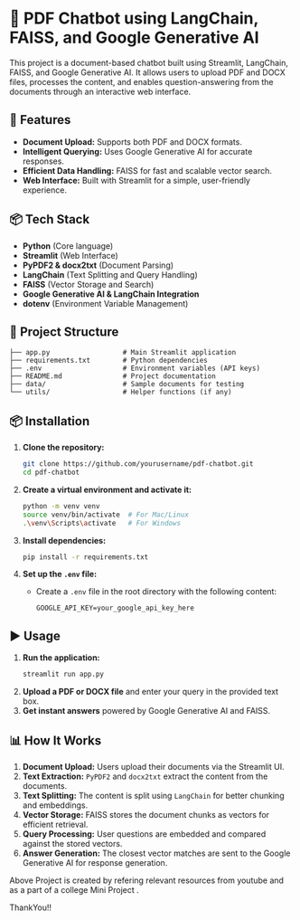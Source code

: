 # 📄 PDF Chatbot using LangChain, FAISS, and Google Generative AI

This project is a document-based chatbot built using Streamlit, LangChain, FAISS, and Google Generative AI. It allows users to upload PDF and DOCX files, processes the content, and enables question-answering from the documents through an interactive web interface.

## 🚀 Features
- **Document Upload:** Supports both PDF and DOCX formats.
- **Intelligent Querying:** Uses Google Generative AI for accurate responses.
- **Efficient Data Handling:** FAISS for fast and scalable vector search.
- **Web Interface:** Built with Streamlit for a simple, user-friendly experience.

## 📦 Tech Stack
- **Python** (Core language)
- **Streamlit** (Web Interface)
- **PyPDF2 & docx2txt** (Document Parsing)
- **LangChain** (Text Splitting and Query Handling)
- **FAISS** (Vector Storage and Search)
- **Google Generative AI & LangChain Integration**
- **dotenv** (Environment Variable Management)

## 📁 Project Structure
```plaintext
├── app.py                  # Main Streamlit application
├── requirements.txt        # Python dependencies
├── .env                    # Environment variables (API keys)
├── README.md               # Project documentation
├── data/                   # Sample documents for testing
└── utils/                  # Helper functions (if any)
```

## 📦 Installation
1. **Clone the repository:**
   ```bash
   git clone https://github.com/yourusername/pdf-chatbot.git
   cd pdf-chatbot
   ```

2. **Create a virtual environment and activate it:**
   ```bash
   python -m venv venv
   source venv/bin/activate  # For Mac/Linux
   .\venv\Scripts\activate   # For Windows
   ```

3. **Install dependencies:**
   ```bash
   pip install -r requirements.txt
   ```

4. **Set up the `.env` file:**
   - Create a `.env` file in the root directory with the following content:
     ```plaintext
     GOOGLE_API_KEY=your_google_api_key_here
     ```

## ▶️ Usage
1. **Run the application:**
   ```bash
   streamlit run app.py
   ```
2. **Upload a PDF or DOCX file** and enter your query in the provided text box.
3. **Get instant answers** powered by Google Generative AI and FAISS.

## 📊 How It Works
1. **Document Upload:** Users upload their documents via the Streamlit UI.
2. **Text Extraction:** `PyPDF2` and `docx2txt` extract the content from the documents.
3. **Text Splitting:** The content is split using `LangChain` for better chunking and embeddings.
4. **Vector Storage:** FAISS stores the document chunks as vectors for efficient retrieval.
5. **Query Processing:** User questions are embedded and compared against the stored vectors.
6. **Answer Generation:** The closest vector matches are sent to the Google Generative AI for response generation.

Above Project is created by refering relevant resources from youtube and as a part of a college Mini Project .

ThankYou!!

